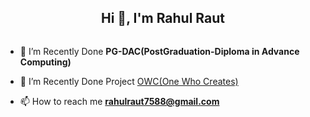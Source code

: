 


<h2 align="center">Hi 👋, I'm Rahul Raut</h2>

<!-- <h3 align="center">A passionate Full Stack Developer as well Software Tester</h3>

<!-- L<p align="left"> <img src="https://komarev.com/ghpvc/?username=rohitmore31&label=Profile%20views&color=0e75b6&style=flat" alt="rohitmore31" /> </p>
 -->
<p align="left"> <a href="https://twitter.com/" target="blank"><img src="https://img.shields.io/twitter/follow/?logo=twitter&style=for-the-badge" alt="" /></a> </p>


- 🌱 I’m Recently Done **PG-DAC(PostGraduation-Diploma in Advance Computing)**

- 🌱 I’m Recently Done Project [OWC(One Who Creates)](https://frontend-gold-two.vercel.app/)

<!-- - 🌱 And Another One Project is [FoodDelivery](https://frontend-gold-two.vercel.app/) -->

- 📫 How to reach me **rahulraut7588@gmail.com**

<!-- <p>📌 Living in a Dynamic world 🌎 creates motivation for me to create a Dynamic Application. I am Passionate 😊 about such Front-end and Backend Technologies which involve to create such kind of apllication. Learning these Technologies and getting Better day by day is my Motive. I'm Self Motivated, Quick Learner and always keen to upskill myself by learning new things whenever I get a chance. 
Now currently, I am Looking for an opportunity to work in a challenging environment where I can to utilize my skills and knowledge for development of organization.🏏 As well 😀. </p>
 -->
<!-- <h3 align="left">Languages and Tools:</h3>
<p > 
 
  <a href="https://www.w3.org/html/" target="_blank" rel="noreferrer"> <img src="https://raw.githubusercontent.com/devicons/devicon/master/icons/html5/html5-original-wordmark.svg" alt="html5" width="40" height="40"/> </a>  <a href="https://www.w3schools.com/css/" target="_blank" rel="noreferrer"> <img src="https://raw.githubusercontent.com/devicons/devicon/master/icons/css3/css3-original-wordmark.svg" alt="css3" width="40" height="40"/> </a> <a href="https://getbootstrap.com" target="_blank" rel="noreferrer"> <img src="https://raw.githubusercontent.com/devicons/devicon/master/icons/bootstrap/bootstrap-plain-wordmark.svg" alt="bootstrap" width="40" height="40"/> </a><a href="https://reactjs.org/" target="_blank" rel="noreferrer"> <img src="https://raw.githubusercontent.com/devicons/devicon/master/icons/react/react-original-wordmark.svg" alt="react" width="40" height="40"/> </a>
    
  <a href="https://www.java.com" target="_blank" rel="noreferrer"> <img src="https://raw.githubusercontent.com/devicons/devicon/master/icons/java/java-original.svg" alt="java" width="40" height="40"/> </a> <a href="https://developer.mozilla.org/en-US/docs/Web/JavaScript" target="_blank" rel="noreferrer"> <img src="https://raw.githubusercontent.com/devicons/devicon/master/icons/javascript/javascript-original.svg" alt="javascript" width="40" height="40"/> </a> <a href="https://www.cprogramming.com/" target="_blank" rel="noreferrer"> <img src="https://raw.githubusercontent.com/devicons/devicon/master/icons/c/c-original.svg" alt="c" width="40" height="40"/> </a> <a href="https://www.w3schools.com/cs/" target="_blank" rel="noreferrer"> <img src="https://raw.githubusercontent.com/devicons/devicon/master/icons/csharp/csharp-original.svg" alt="csharp" width="40" height="40"/> </a> 
  
<a href="https://spring.io/" target="_blank" rel="noreferrer"> <img src="https://www.vectorlogo.zone/logos/springio/springio-icon.svg" alt="spring" width="40" height="40"/> </a>  <a href="https://nodejs.org" target="_blank" rel="noreferrer"> <img src="https://raw.githubusercontent.com/devicons/devicon/master/icons/nodejs/nodejs-original-wordmark.svg" alt="nodejs" width="40" height="40"/> </a> <a href="https://expressjs.com" target="_blank" rel="noreferrer"> <img src="https://raw.githubusercontent.com/devicons/devicon/master/icons/express/express-original-wordmark.svg" alt="express" width="40" height="40"/> </a><a href="https://dotnet.microsoft.com/" target="_blank" rel="noreferrer"> <img src="https://raw.githubusercontent.com/devicons/devicon/master/icons/dot-net/dot-net-original-wordmark.svg" alt="dotnet" width="40" height="40"/> </a>

<a href="https://www.mongodb.com/" target="_blank" rel="noreferrer"> <img src="https://raw.githubusercontent.com/devicons/devicon/master/icons/mongodb/mongodb-original-wordmark.svg" alt="mongodb" width="40" height="40"/> </a><a href="https://www.mysql.com/" target="_blank" rel="noreferrer"> <img src="https://raw.githubusercontent.com/devicons/devicon/master/icons/mysql/mysql-original-wordmark.svg" alt="mysql" width="40" height="40"/> </a>
  
  <a href="https://postman.com" target="_blank" rel="noreferrer"> <img src="https://www.vectorlogo.zone/logos/getpostman/getpostman-icon.svg" alt="postman" width="40" height="40"/> </a> 
  
 </p>
 -->
<!-- <p><img align="left" src="https://github-readme-stats.vercel.app/api/top-langs?username=rohitmore31&show_icons=true&locale=en&layout=compact" alt="rohitmore31" /></p> -->

<!-- <p>&nbsp;<img align="center" src="https://github-readme-stats.vercel.app/api?username=rohitmore31&show_icons=true&locale=en" alt="rohitmore31" /></p> -->

<!-- <h3 align="left">Connect with me:</h3>
<p align="left">
<a href=https://www.linkedin.com/in/rahul-raut-367250196/ target="blank"><img align="center" src="https://raw.githubusercontent.com/rahuldkjain/github-profile-readme-generator/master/src/images/icons/Social/linked-in-alt.svg" alt="rahulraut" height="30" width="40" /></a>
<a href="https://leetcode.com/Rahul-n/" target="blank"><img align="center" src="https://raw.githubusercontent.com/rahuldkjain/github-profile-readme-generator/master/src/images/icons/Social/leet-code.svg" alt="rahulraut" height="30" width="40" /></a>
</p>
 -->
